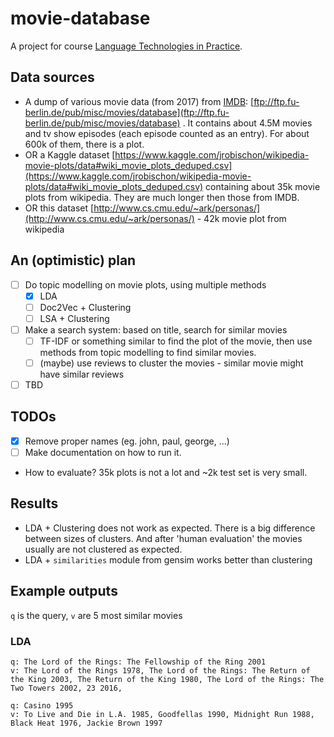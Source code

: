 # movie-database
A project for course [Language Technologies in Practice](https://ufal.mff.cuni.cz/courses/npfl128).

## Data sources
- A dump of various movie data (from 2017) from [IMDB](imdb.com): [ftp://ftp.fu-berlin.de/pub/misc/movies/database](ftp://ftp.fu-berlin.de/pub/misc/movies/database) .
It contains about 4.5M movies and tv show episodes (each episode counted as an entry).
For about 600k of them, there is a plot.
- OR a Kaggle dataset [https://www.kaggle.com/jrobischon/wikipedia-movie-plots/data#wiki_movie_plots_deduped.csv](https://www.kaggle.com/jrobischon/wikipedia-movie-plots/data#wiki_movie_plots_deduped.csv) containing about 35k movie plots from wikipedia. They are much longer then those from IMDB.
- OR this dataset [http://www.cs.cmu.edu/~ark/personas/](http://www.cs.cmu.edu/~ark/personas/) - 42k movie plot from wikipedia

## An (optimistic) plan
- [ ] Do topic modelling on movie plots, using multiple methods
    * [x] LDA
    * [ ] Doc2Vec + Clustering
    * [ ] LSA + Clustering
- [ ] Make a search system: based on title, search for similar movies
    * [ ] TF-IDF or something similar to find the plot of the movie, then use methods from topic modelling to find similar movies.
    * [ ] (maybe) use reviews to cluster the movies - similar movie might have similar reviews
- [ ] TBD

## TODOs
- [x] Remove proper names (eg. john, paul, george, ...)
- [ ] Make documentation on how to run it.
- How to evaluate? 35k plots is not a lot and ~2k test set is very small.

## Results
- LDA + Clustering does not work as expected. There is a big difference between sizes of clusters. And after 'human evaluation' the movies usually are not clustered as expected.
- LDA + `similarities` module from gensim works better than clustering

## Example outputs
`q` is the query, `v` are 5 most similar movies
### LDA
~~~
q: The Lord of the Rings: The Fellowship of the Ring 2001
v: The Lord of the Rings 1978, The Lord of the Rings: The Return of the King 2003, The Return of the King 1980, The Lord of the Rings: The Two Towers 2002, 23 2016,

q: Casino 1995
v: To Live and Die in L.A. 1985, Goodfellas 1990, Midnight Run 1988, Black Heat 1976, Jackie Brown 1997
~~~
